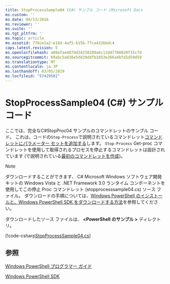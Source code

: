 ```yaml
---
title: StopProcessSample04 (C#) サンプル コード |Microsoft Docs
ms.custom: ''
ms.date: 09/13/2016
ms.reviewer: ''
ms.suite: ''
ms.tgt_pltfrm: ''
ms.topic: article
ms.assetid: 778ce1a2-e16d-4af5-b15b-77ca4326bdc4
caps.latest.revision: 5
ms.openlocfilehash: a09efae487dd34238289a6c13dd7786020f15c7d
ms.sourcegitcommit: 69abc5ad16e5dd29ddfb1853e266a4bfd1d59d59
ms.translationtype: MT
ms.contentlocale: ja-JP
ms.lasthandoff: 03/05/2019
ms.locfileid: "57429501"
---
```

# <a name="stopprocesssample04-c-sample-code"></a>StopProcessSample04 (C#) サンプル コード

ここでは、完全なC#StopProc04 サンプルのコマンドレットのサンプル コード。 これは、コードの`Stop-Process`で説明されているコマンドレット[コマンドレットにパラメーター セットを追加する](../cmdlet/adding-parameter-sets-to-a-cmdlet.md)します。 `Stop-Process` Get-proc コマンドレットを使用して取得されるプロセスを停止するコマンドレットは設計されています (で説明されている[最初のコマンドレットを作成](../cmdlet/creating-a-cmdlet-without-parameters.md))。

> [!NOTE]
> ダウンロードすることができます、 C# Microsoft Windows ソフトウェア開発キットの Windows Vista と .NET Framework 3.0 ランタイム コンポーネントを使用してこの停止 Proc コマンドレット (stopprocesssample04.cs) ソース ファイル。 ダウンロードの手順については、[Windows PowerShell のインストールと、Windows PowerShell SDK をダウンロードする方法](/powershell/developer/installing-the-windows-powershell-sdk)を参照してください。
>
> ダウンロードしたソース ファイルは、  **\<PowerShell のサンプル >** ディレクトリ。

[!code-csharp[StopProcessSample04.cs](../../powershell-sdk-samples/SDK-2.0/csharp/StopProcessSample04/StopProcessSample04.cs#L11-L435 "StopProcessSample04.cs")]

## <a name="see-also"></a>参照

[Windows PowerShell プログラマー ガイド](./windows-powershell-programmer-s-guide.md)

[Windows PowerShell SDK](../windows-powershell-reference.md)